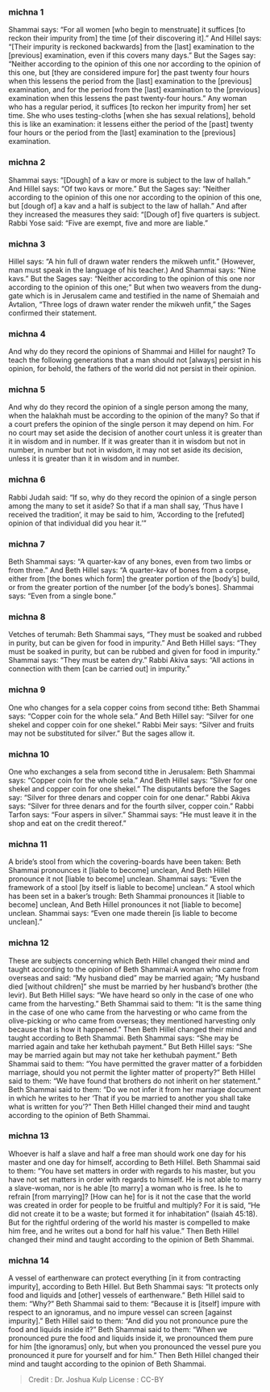 
### michna 1
Shammai says: “For all women [who begin to menstruate] it suffices [to reckon their impurity from] the time [of their discovering it].” And Hillel says: “[Their impurity is reckoned backwards] from the [last] examination to the [previous] examination, even if this covers many days.” But the Sages say:  “Neither according to the opinion of this one nor according to the opinion of this one, but [they are considered impure for] the past twenty four hours  when this lessens the period from the [last] examination to the [previous] examination, and for the period from the [last] examination to the [previous] examination when this lessens the past twenty-four hours.” Any woman who has a regular period, it suffices [to reckon her impurity from] her set time. She who uses testing-cloths [when she has sexual relations], behold this is like an examination: it lessens either the period of the [past] twenty four hours or the period from the [last] examination to the [previous] examination.

### michna 2
Shammai says:  “[Dough] of a kav or more is subject to the law of hallah.” And Hillel says: “Of two kavs or more.” But the Sages say: “Neither according to the opinion of this one nor according to the opinion of this one, but [dough of] a kav and a half is subject to the law of hallah.” And after they increased the measures they said:  “[Dough of] five quarters is subject. Rabbi Yose said:  “Five are exempt, five and more are liable.”

### michna 3
Hillel says:  “A hin full of drawn water renders the mikweh unfit.” (However, man must speak in the language of his teacher.) And Shammai says:  “Nine kavs.” But the Sages say: “Neither according to the opinion of this one nor according to the opinion of this one;” But when two weavers from the dung-gate which is in Jerusalem came and testified in the name of Shemaiah and Avtalion, “Three logs of drawn water render the mikweh unfit,” the Sages confirmed their statement.

### michna 4
And why do they record the opinions of Shammai and Hillel for naught? To teach the following generations that a man should not [always] persist in his opinion, for behold, the fathers of the world did not persist in their opinion.

### michna 5
And why do they record the opinion of a single person among the many, when the halakhah must be according to the opinion of the many? So that if a court prefers the opinion of the single person it may depend on him. For no court may set aside the decision of another court unless it is greater than it in wisdom and in number. If it was greater than it in wisdom but not in number, in number but not in wisdom, it may not set aside its decision, unless it is greater than it in wisdom and in number.

### michna 6
Rabbi Judah said:  “If so, why do they record the opinion of a single person among the many to set it aside?   So that if a man shall say, ‘Thus have I received the tradition’, it may be said to him, ‘According to the [refuted] opinion of that individual did you hear it.’”

### michna 7
Beth Shammai says: “A quarter-kav of any bones, even from two limbs or from three.” And Beth Hillel says: “A quarter-kav of bones from a corpse, either from [the bones which form] the greater portion of the [body’s] build, or from the greater portion of the number [of the body’s bones]. Shammai says:  “Even from a single bone.”

### michna 8
Vetches of terumah: Beth Shammai says, “They must be soaked and rubbed in purity, but can be given for food in impurity.” And Beth Hillel says: “They must be soaked in purity, but can be rubbed and given for food in impurity.” Shammai says: “They must be eaten dry.” Rabbi Akiva says: “All actions in connection with them [can be carried out] in impurity.”

### michna 9
One who changes for a sela copper coins from second tithe: Beth Shammai says: “Copper coin for the whole sela.” And Beth Hillel say:  “Silver for one shekel and copper coin for one shekel.” Rabbi Meir says: “Silver and fruits may not be substituted for silver.” But the sages allow it.

### michna 10
One who exchanges a sela from second tithe in Jerusalem: Beth Shammai says: “Copper coin for the whole sela.” And Beth Hillel says: “Silver for one shekel and copper coin for one shekel.” The disputants before the Sages say: “Silver for three denars and copper coin for one denar.” Rabbi Akiva says: “Silver for three denars and for the fourth silver, copper coin.” Rabbi Tarfon says: “Four aspers in silver.” Shammai says: “He must leave it in the shop and eat on the credit thereof.”

### michna 11
A bride’s stool from which the covering-boards have been taken: Beth Shammai pronounces it [liable to become] unclean, And Beth Hillel pronounce it not [liable to become] unclean. Shammai says: “Even the framework of a stool [by itself is liable to become] unclean.” A stool which has been set in a baker’s trough: Beth Shammai pronounces it [liable to become] unclean, And Beth Hillel pronounces it not [liable to become] unclean. Shammai says: “Even one made therein [is liable to become unclean].”

### michna 12
These are subjects concerning which Beth  Hillel changed their mind and taught according to the opinion of Beth Shammai:A woman who came from overseas and said: “My husband died”   may be married again; “My husband died [without children]”   she must be married by her husband’s brother (the levir). But Beth Hillel says:  “We have heard so only in the case of one who came from the harvesting.” Beth Shammai said to them:  “It is the same thing in the case of one who came from the harvesting or who came from the olive-picking or who came from overseas; they mentioned harvesting only because that is how it happened.” Then Beth Hillel changed their mind and taught according to Beth Shammai. Beth Shammai says:  “She may be married again and take her kethubah payment.” But Beth Hillel says: “She may be married again but may not take her kethubah payment.” Beth Shammai said to them:  “You have permitted the graver matter of a forbidden marriage, should you not permit the lighter matter of property?” Beth Hillel said to them: “We have found that brothers do not inherit on her statement.” Beth Shammai said to them:  “Do we not infer it from her marriage document in which he writes to her ‘That if you be married to another you shall take what is written for you’?” Then Beth  Hillel changed their mind and taught according to the opinion of Beth  Shammai.

### michna 13
Whoever is half a slave and half a free man should work one day for his master and one day for himself, according to Beth Hillel. Beth Shammai said to them:  “You have set matters in order with regards to his master, but you have not set matters in order with regards to himself. He is not able to marry a slave-woman, nor is he able [to marry] a woman who is free.   Is he to refrain [from marrying]? [How can he] for is it not the case that the world was created in order for people to be fruitful and multiply?  For it is said, “He did not create it to be a waste; but formed it for inhabitation” (Isaiah 45:18).  But for the rightful ordering of the world his master is compelled to make him free, and he writes out a bond for half his value.” Then Beth Hillel changed their mind and taught according to the opinion of Beth Shammai.

### michna 14
A vessel of earthenware can protect everything [in it from contracting impurity], according to Beth Hillel. But Beth Shammai says: “It protects only food and liquids and [other] vessels of earthenware.” Beth Hillel said to them: “Why?” Beth Shammai said to them:  “Because it is [itself] impure with respect to an ignoramus, and no impure vessel can screen [against impurity].” Beth Hillel said to them:  “And did you not pronounce pure the food and liquids inside it?” Beth Shammai said to them:  “When we pronounced pure the food and liquids inside it, we pronounced them pure for him [the ignoramus] only, but when you pronounced the vessel pure you pronounced it pure for yourself and for him.” Then Beth Hillel changed their mind and taught according to the opinion of Beth Shammai.

>Credit : Dr. Joshua Kulp
>License : CC-BY
